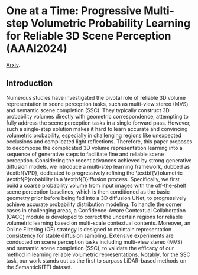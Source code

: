 # One at a Time: Progressive Multi-step Volumetric Probability Learning for Reliable 3D Scene Perception (AAAI2024)

[Arxiv](https://arxiv.org/abs/2306.12681).

## Introduction
Numerous studies have investigated the pivotal role of reliable 3D volume representation in scene perception tasks, such as multi-view stereo (MVS) and semantic scene completion (SSC). They typically construct 3D probability volumes directly with geometric correspondence, attempting to fully address the scene perception tasks in a single forward pass. However, such a single-step solution makes it hard to learn accurate and convincing volumetric probability, especially in challenging regions like unexpected occlusions and complicated light reflections. Therefore, this paper proposes to decompose the complicated 3D volume representation learning into a sequence of generative steps to facilitate fine and reliable scene perception. Considering the recent advances achieved by strong generative diffusion models, we introduce a multi-step learning framework, dubbed as \textbf{VPD}, dedicated to progressively refining the \textbf{V}olumetric \textbf{P}robability in a \textbf{D}iffusion process. Specifically, we first build a coarse probability volume from input images with the off-the-shelf scene perception baselines, which is then conditioned as the basic geometry prior before being fed into a 3D diffusion UNet, to progressively achieve accurate probability distribution modeling. To handle the corner cases in challenging areas, a Confidence-Aware Contextual Collaboration (CACC) module is developed to correct the uncertain regions for reliable volumetric learning based on multi-scale contextual contents. Moreover, an Online Filtering (OF) strategy is designed to maintain representation consistency for stable diffusion sampling. Extensive experiments are conducted on scene perception tasks including multi-view stereo (MVS) and semantic scene completion (SSC), to validate the efficacy of our method in learning reliable volumetric representations. Notably, for the SSC task, our work stands out as the first to surpass LiDAR-based methods on the SemanticKITTI dataset.

